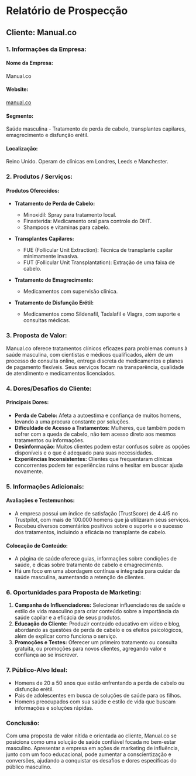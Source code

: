 # Relatório de Prospecção
## Cliente: Manual.co

### 1. Informações da Empresa:

#### Nome da Empresa:
Manual.co

#### Website:
[manual.co](http://www.manual.co)

#### Segmento:
Saúde masculina - Tratamento de perda de cabelo, transplantes capilares, emagrecimento e disfunção erétil.

#### Localização:
Reino Unido. Operam de clínicas em Londres, Leeds e Manchester.

### 2. Produtos / Serviços:

#### Produtos Oferecidos:
- **Tratamento de Perda de Cabelo:**
  - Minoxidil: Spray para tratamento local.
  - Finasterida: Medicamento oral para controle do DHT.
  - Shampoos e vitaminas para cabelo.

- **Transplantes Capilares:**
  - FUE (Follicular Unit Extraction): Técnica de transplante capilar minimamente invasiva.
  - FUT (Follicular Unit Transplantation): Extração de uma faixa de cabelo.

- **Tratamento de Emagrecimento:**
  - Medicamentos com supervisão clínica.

- **Tratamento de Disfunção Erétil:**
  - Medicamentos como Sildenafil, Tadalafil e Viagra, com suporte e consultas médicas.

### 3. Proposta de Valor:
Manual.co oferece tratamentos clínicos eficazes para problemas comuns à saúde masculina, com cientistas e médicos qualificados, além de um processo de consulta online, entrega discreta de medicamentos e planos de pagamento flexíveis. Seus serviços focam na transparência, qualidade de atendimento e medicamentos licenciados.

### 4. Dores/Desafios do Cliente:
#### Principais Dores:
- **Perda de Cabelo:** Afeta a autoestima e confiança de muitos homens, levando a uma procura constante por soluções.
- **Dificuldade de Acesso a Tratamentos:** Mulheres, que também podem sofrer com a queda de cabelo, não tem acesso direto aos mesmos tratamentos ou informações.
- **Desinformação:** Muitos clientes podem estar confusos sobre as opções disponíveis e o que é adequado para suas necessidades.
- **Experiências Inconsistentes:** Clientes que frequentaram clínicas concorrentes podem ter experiências ruins e hesitar em buscar ajuda novamente.

### 5. Informações Adicionais:
#### Avaliações e Testemunhos:
- A empresa possui um índice de satisfação (TrustScore) de 4.4/5 no Trustpilot, com mais de 100.000 homens que já utilizaram seus serviços.
- Recebeu diversos comentários positivos sobre o suporte e o sucesso dos tratamentos, incluindo a eficácia no transplante de cabelo.

#### Colocação de Conteúdo:
- A página de saúde oferece guias, informações sobre condições de saúde, e dicas sobre tratamento de cabelo e emagrecimento.
- Há um foco em uma abordagem contínua e integrada para cuidar da saúde masculina, aumentando a retenção de clientes.

### 6. Oportunidades para Proposta de Marketing:
1. **Campanha de Influenciadores:** Selecionar influenciadores de saúde e estilo de vida masculino para criar conteúdo sobre a importância da saúde capilar e a eficácia de seus produtos.
2. **Educação do Cliente:** Produzir conteúdo educativo em vídeo e blog, abordando as questões de perda de cabelo e os efeitos psicológicos, além de explicar como funciona o serviço.
3. **Promoções e Testes:** Oferecer um primeiro tratamento ou consulta gratuita, ou promoções para novos clientes, agregando valor e confiança ao se inscrever.

### 7. Público-Alvo Ideal:
- Homens de 20 a 50 anos que estão enfrentando a perda de cabelo ou disfunção erétil.
- Pais de adolescentes em busca de soluções de saúde para os filhos.
- Homens preocupados com sua saúde e estilo de vida que buscam informações e soluções rápidas.

### Conclusão:
Com uma proposta de valor nítida e orientada ao cliente, Manual.co se posiciona como uma solução de saúde confiável focada no bem-estar masculino. Apresentar a empresa em ações de marketing de influência, junto com um foco educacional, pode aumentar a conscientização e conversões, ajudando a conquistar os desafios e dores específicas do público masculino.